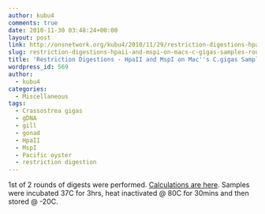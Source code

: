 ```yaml
---
author: kubu4
comments: true
date: 2010-11-30 03:48:24+00:00
layout: post
link: http://onsnetwork.org/kubu4/2010/11/29/restriction-digestions-hpaii-and-mspi-on-macs-c-gigas-samples-round-1/
slug: restriction-digestions-hpaii-and-mspi-on-macs-c-gigas-samples-round-1
title: 'Restriction Digestions - HpaII and MspI on Mac''s C.gigas Samples: Round 1'
wordpress_id: 569
author:
  - kubu4
categories:
  - Miscellaneous
tags:
  - Crassostrea gigas
  - gDNA
  - gill
  - gonad
  - HpaII
  - MspI
  - Pacific oyster
  - restriction digestion
---
```


1st of 2 rounds of digests were performed. [Calculations are here](https://spreadsheets.google.com/ccc?key=0AmS_90rPaQMzdG41RWphcDVFSFRQWlFmSkdSRHRvQVE&hl=en&authkey=CODVuf8D#gid=0). Samples were incubated 37C for 3hrs, heat inactivated @ 80C for 30mins and then stored @ -20C.
